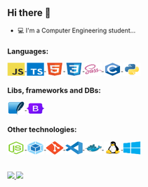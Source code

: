 ## Hi there 👋

- 💻 I'm a Computer Engineering student...

### Languages:
<div>
  <a href="#">
  <img align="center" alt="JavaScript" title="JavaScript" height="30" width="40" src="https://raw.githubusercontent.com/devicons/devicon/master/icons/javascript/javascript-original.svg">
  <img align="center" alt="TypeScript" title="TypeScript" height="30" width="40" src="https://raw.githubusercontent.com/devicons/devicon/master/icons/typescript/typescript-original.svg">
  <img align="center" alt="HTML" title="HTML" height="30" width="40" src="https://raw.githubusercontent.com/devicons/devicon/master/icons/html5/html5-original.svg">
  <img align="center" alt="CSS" title="CSS" height="30" width="40" src="https://raw.githubusercontent.com/devicons/devicon/master/icons/css3/css3-original.svg">
  <img align="center" alt="SASS" title="SASS" height="30" width="40" src="https://raw.githubusercontent.com/devicons/devicon/master/icons/sass/sass-original.svg">
  <img align="center" alt="C" title="C" height="30" width="40" src="https://raw.githubusercontent.com/devicons/devicon/master/icons/c/c-original.svg">
  <img align="center" alt="Python" title="Python" height="30" width="40" src="https://raw.githubusercontent.com/devicons/devicon/master/icons/python/python-original.svg">
 </a>
</div>


### Libs, frameworks and DBs:
 <div>
  <a href="#">
   <img align="center" alt="SQLite" title="SQLite" height="30" width="40" src="https://raw.githubusercontent.com/devicons/devicon/master/icons/sqlite/sqlite-original.svg">
   <img align="center" alt="Bootstrap" title="Bootstrap" height="30" width="40" src="https://raw.githubusercontent.com/devicons/devicon/master/icons/bootstrap/bootstrap-original.svg">
  </a>
 </div>
  
### Other technologies:
 <div>
  <a href="#">
   <img align="center" alt="Node JS" title="Node JS" height="30" width="40" src="https://raw.githubusercontent.com/devicons/devicon/master/icons/nodejs/nodejs-original.svg">
   <img align="center" alt="Webpack" title="Webpack" height="30" width="40" src="https://raw.githubusercontent.com/devicons/devicon/master/icons/webpack/webpack-original.svg">
   <img align="center" alt="Git" title="Git" height="30" width="40" src="https://raw.githubusercontent.com/devicons/devicon/master/icons/git/git-original.svg">
  <img align="center" alt="VS Code" title="Visual Studio Code" height="30" width="40" src="https://raw.githubusercontent.com/devicons/devicon/master/icons/vscode/vscode-original.svg"> 
    <img align="center" alt="Docker" title="Docker" height="30" width="40" src="https://raw.githubusercontent.com/devicons/devicon/master/icons/docker/docker-original.svg">
  <img align="center" alt="Linux" title="Linux" height="30" width="40" src="https://raw.githubusercontent.com/devicons/devicon/master/icons/linux/linux-original.svg">
  <img align="center" alt="Windows" title="Microsoft Windows" height="30" width="40" src="https://raw.githubusercontent.com/devicons/devicon/master/icons/windows8/windows8-original.svg">
  </a>
</div>

#
<div>
  <a href="#">
  <img height="160em" src="https://github-readme-stats.vercel.app/api?username=amartinsmg&show_icons=true&include_all_commits=false&count_private=false&theme=github_dark"/>
  <img height="160em" src="https://github-readme-stats.vercel.app/api/top-langs/?username=amartinsmg&layout=compact&langs_count=6&hide=webassembly&theme=github_dark"/>
  </a>
</div>

